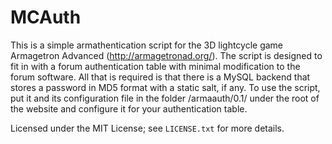 MCAuth
======

This is a simple armathentication script for the 3D lightcycle game Armagetron Advanced (http://armagetronad.org/).  The script is designed to fit in with a forum authentication table with minimal modification to the forum software.  All that is required is that there is a MySQL backend that stores a password in MD5 format with a static salt, if any.  To use the script, put it and its configuration file in the folder /armaauth/0.1/ under the root of the website and configure it for your authentication table.

Licensed under the MIT License; see `LICENSE.txt` for more details.
